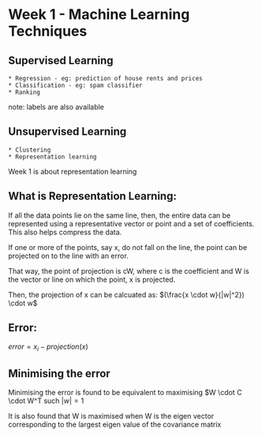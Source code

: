 # Week 1 - Machine Learning Techniques

## Supervised Learning 
    * Regression - eg: prediction of house rents and prices
    * Classification - eg: spam classifier 
    * Ranking
note: labels are also available

## Unsupervised Learning 
    * Clustering 
    * Representation learning 

Week 1 is about representation learning

## What is Representation Learning: 
If all the data points lie on the same line, then, the entire data can be represented using a representative vector or point and a set of coefficients. This also helps compress the data. 

If one or more of the points, say x, do not fall on the line, the point can be projected on to the line with an error. 

That way, the point of projection is cW, where c is the coefficient and W is the vector or line on which the point, x is projected. 

Then, the projection of x can be calcuated as: $(\frac{x \cdot w}{|w|^2}) \cdot w$

## Error:
$error = x_{i} - projection(x)$ 

## Minimising the error
Minimising the error is found to be equivalent to maximising $W \cdot C \cdot W^T such $|w| = 1$ 


It is also found that W is maximised when W is the eigen vector corresponding to the largest eigen value of the covariance matrix